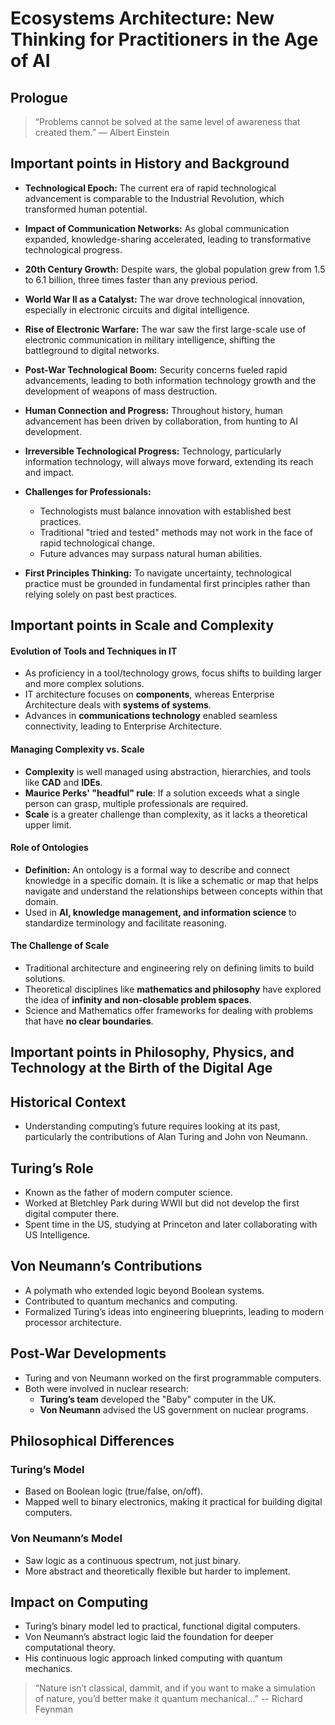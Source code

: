 # Ecosystems Architecture: New Thinking for Practitioners in the Age of AI 
## Prologue
> “Problems cannot be solved at the same level of awareness that created them.” — Albert Einstein
## Important points in History and Background

- **Technological Epoch:** The current era of rapid technological advancement is comparable to the Industrial Revolution, which transformed human potential.

- **Impact of Communication Networks:** As global communication expanded, knowledge-sharing accelerated, leading to transformative technological progress.

- **20th Century Growth:** Despite wars, the global population grew from 1.5 to 6.1 billion, three times faster than any previous period.

- **World War II as a Catalyst:** The war drove technological innovation, especially in electronic circuits and digital intelligence.

- **Rise of Electronic Warfare:** The war saw the first large-scale use of electronic communication in military intelligence, shifting the battleground to digital networks.

- **Post-War Technological Boom:** Security concerns fueled rapid advancements, leading to both information technology growth and the development of weapons of mass destruction.

- **Human Connection and Progress:** Throughout history, human advancement has been driven by collaboration, from hunting to AI development.

- **Irreversible Technological Progress:** Technology, particularly information technology, will always move forward, extending its reach and impact.

- **Challenges for Professionals:**

  - Technologists must balance innovation with established best practices.
  - Traditional "tried and tested" methods may not work in the face of rapid technological change.
  - Future advances may surpass natural human abilities.
    
- **First Principles Thinking:** To navigate uncertainty, technological practice must be grounded in fundamental first principles rather than relying solely on past best practices.

## Important points in Scale and Complexity

#### **Evolution of Tools and Techniques in IT**  
- As proficiency in a tool/technology grows, focus shifts to building larger and more complex solutions.  
- IT architecture focuses on **components**, whereas Enterprise Architecture deals with **systems of systems**.  
- Advances in **communications technology** enabled seamless connectivity, leading to Enterprise Architecture.  

#### **Managing Complexity vs. Scale**  
- **Complexity** is well managed using abstraction, hierarchies, and tools like **CAD** and **IDEs**.  
- **Maurice Perks' "headful" rule**: If a solution exceeds what a single person can grasp, multiple professionals are required.  
- **Scale** is a greater challenge than complexity, as it lacks a theoretical upper limit.  

#### **Role of Ontologies** 
- **Definition:** An ontology is a formal way to describe and connect knowledge in a specific domain. It is like a schematic or map that helps navigate and understand the relationships between concepts within that domain.  
- Used in **AI, knowledge management, and information science** to standardize terminology and facilitate reasoning.  

#### **The Challenge of Scale**  
- Traditional architecture and engineering rely on defining limits to build solutions.  
- Theoretical disciplines like **mathematics and philosophy** have explored the idea of **infinity and non-closable problem spaces**.  
- Science and Mathematics offer frameworks for dealing with problems that have **no clear boundaries**.  

## Important points in Philosophy, Physics, and Technology at the Birth of the Digital Age

## Historical Context  
- Understanding computing’s future requires looking at its past, particularly the contributions of Alan Turing and John von Neumann.  

## Turing’s Role  
- Known as the father of modern computer science.  
- Worked at Bletchley Park during WWII but did not develop the first digital computer there.  
- Spent time in the US, studying at Princeton and later collaborating with US Intelligence.  

## Von Neumann’s Contributions  
- A polymath who extended logic beyond Boolean systems.  
- Contributed to quantum mechanics and computing.  
- Formalized Turing’s ideas into engineering blueprints, leading to modern processor architecture.  

## Post-War Developments  
- Turing and von Neumann worked on the first programmable computers.  
- Both were involved in nuclear research:  
  - **Turing’s team** developed the "Baby" computer in the UK.  
  - **Von Neumann** advised the US government on nuclear programs.  

## Philosophical Differences  
### Turing’s Model  
- Based on Boolean logic (true/false, on/off).  
- Mapped well to binary electronics, making it practical for building digital computers.  

### Von Neumann’s Model  
- Saw logic as a continuous spectrum, not just binary.  
- More abstract and theoretically flexible but harder to implement.  

## Impact on Computing  
- Turing’s binary model led to practical, functional digital computers.  
- Von Neumann’s abstract logic laid the foundation for deeper computational theory.  
- His continuous logic approach linked computing with quantum mechanics. 

> “Nature isn’t classical, dammit, and if you want to make a simulation of nature, you’d better make it quantum mechanical…” -- Richard Feynman


